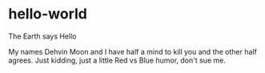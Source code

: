 # hello-world
The Earth says Hello


My names Dehvin Moon and I have half a mind to kill you and the other half agrees. Just kidding, just a little Red vs Blue humor, don't sue me.
